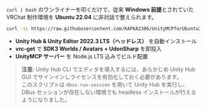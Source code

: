 `curl | bash` のワンライナーを叩くだけで、従来 **Windows 前提**とされていた VRChat 制作環境を **Ubuntu 22.04** に非対話で整えられます。

```bash
curl -sL https://raw.githubusercontent.com/KAFKA2306/UnityMCPforUbuntu22.04/main/install.sh | bash
```

-  **Unity Hub & Unity Editor 2022.3 LTS（ヘッドレス）** を自動インストール
-  **vrc-get** で **SDK3 Worlds / Avatars + UdonSharp** を即投入
-  **UnityMCP サーバー** を Node.js LTS 込みでビルド配置

> **注意:** Unity Hub CLI でエディタを導入するには、あらかじめ Unity Hub GUI でサインインしライセンスを有効化しておく必要があります。  
> このスクリプトは `dbus-run-session` を用いて Unity Hub を実行し、DBus セッションが存在しない環境でも headless インストールが行えるようになりました。

